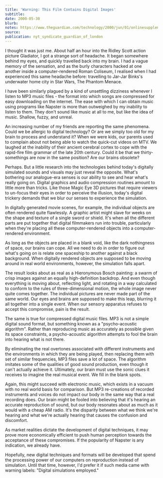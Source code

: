 ```yaml
---
title: 'Warning: This Film Contains Digital Images'
subtitle:
date: 2000-05-30
blurb:
notes: https://www.theguardian.com/technology/2000/jun/01/onlinesupplement8
source:
publication: nyt_syndicate_guardian_of_london
---
```


I thought it was just me. About half an hour into the Ridley Scott action picture Gladiator, I got a strange sort of headache. It began somewhere behind my eyes, and quickly travelled back into my brain. I had a vague memory of the sensation, and as the burly characters hacked at one another inside a computer-rendered Roman Coliseum, I realised when I had experienced this same headache before: travelling to Jar-Jar Binks's underwater home city in Star Wars, The Phantom Menace.

I have been similarly plagued by a kind of unsettling dizziness whenever I listen to MP3 music files - the format into which songs are compressed for easy downloading on the internet. The ease with which I can obtain music using programs like Napster is more than outweighed by my inability to listen to them. They don't sound like music at all to me, but like the idea of music. Shallow, fuzzy, and unreal.

An increasing number of my friends are reporting the same phenomena. Could we be allergic to digital technology? Or are we simply too old for my brain to process and understand it? When we were kids, our parents used to complain about not being able to watch the quick-cut videos on MTV. We laughed at the inability of their ancient cerebral cortex to cope with the rapid-fire film grammar of the late 20th century. Could it be that we thirty-somethings are now in the same position? Are our brains obsolete?

Perhaps. But a little research into the technologies behind today's digitally simulated sounds and visuals may just reveal the opposite. What's bothering our analogue-era senses is our ability to see and hear what's really going on. Digital graphics and audio compression routines amount to little more than tricks. Like those Magic Eye 3D pictures that require viewers to un-focus their eyes in order to perceive the illusion, today's digital trickery demands that we blur our senses to experience the simulation.

In digitally generated movie scenes, for example, the individual objects are often rendered quite flawlessly. A graphic artist might slave for weeks on the shape and texture of a single sword or shield. It's when all the different parts are put together that digital filmmakers run into trouble, particularly when they're placing all these computer-rendered objects into a computer-rendered environment.

As long as the objects are placed in a blank void, like the dark nothingness of space, our brains can cope. All we need to do in order to figure out what's going on is relate one spaceship to another against a black background. When digitally rendered objects are supposed to be moving around in real world environments, however, the simulation falls apart.

The result looks about as real as a Hieronymous Bosch painting: a swarm of crisp images against an equally high-definition backdrop. And even though everything is moving about, reflecting light, and rotating in a way calculated to conform to the rules of three-dimensional motion, the whole image never quite comes together. The individual pictures are never made part of the same world. Our eyes and brains are supposed to make this leap, blurring it all together into a single event. When our sensory apparatus refuses to accept this compromise, pain is the result.

The same is true for compressed digital music files. MP3 is not a simple digital sound format, but something known as a "psycho-acoustic algorithm". Rather than reproducing music as accurately as possible given its space constraints, a psycho-acoustic algorithm attempts to fool the brain into hearing what is not there.

By eliminating the real overtones associated with different instruments and the environments in which they are being played, then replacing them with set of similar frequencies, MP3 files save a lot of space. The algorithm imitates some of the qualities of good sound production, even though it can't actually achieve it. Ultimately, our brain must use the sonic clues it receives to imagine the real musical event. We fill in the blank spots.

Again, this might succeed with electronic music, which exists in a vacuum with no real world basis for comparison. But MP3 re-creations of recorded instruments and voices do not impact our body in the same way that a real recording does. Our brain might be fooled into believing that it's hearing an accurate reproduction of sound, but our body resonates about as much as it would with a cheap AM radio. It's the disparity between what we think we're hearing and what we're actually hearing that causes the confusion and discomfort.

As market realities dictate the development of digital techniques, it may prove more economically efficient to push human perception towards the acceptance of these compromises. If the popularity of Napster is any indication, we already have.

Hopefully, new digital techniques and formats will be developed that spend the processing power of our computers on reproduction instead of simulation. Until that time, however, I'd prefer it if such media came with warning labels: "Digital simulations employed."
